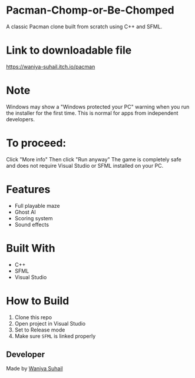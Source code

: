 # Pacman-Chomp-or-Be-Chomped
A classic Pacman clone built from scratch using C++ and SFML.
# Link to downloadable file
https://waniya-suhail.itch.io/pacman
# Note
Windows may show a "Windows protected your PC" warning when you run the installer for the first time.
This is normal for apps from independent developers.
# To proceed:
Click "More info"
Then click "Run anyway"
The game is completely safe and does not require Visual Studio or SFML installed on your PC.
# Features
- Full playable maze
- Ghost AI
- Scoring system
- Sound effects
# Built With
- C++
- SFML
- Visual Studio
# How to Build
1. Clone this repo
2. Open project in Visual Studio
3. Set to Release mode
4. Make sure `SFML` is linked properly

##  Developer
Made by [Waniya Suhail](https://www.linkedin.com/in/waniya-sohail-b9a37b328/)
